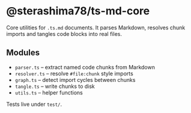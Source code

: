 # @sterashima78/ts-md-core

Core utilities for `.ts.md` documents. It parses Markdown, resolves chunk
imports and tangles code blocks into real files.

## Modules
- `parser.ts` – extract named code chunks from Markdown
- `resolver.ts` – resolve `#file:chunk` style imports
- `graph.ts` – detect import cycles between chunks
- `tangle.ts` – write chunks to disk
- `utils.ts` – helper functions

Tests live under `test/`.

